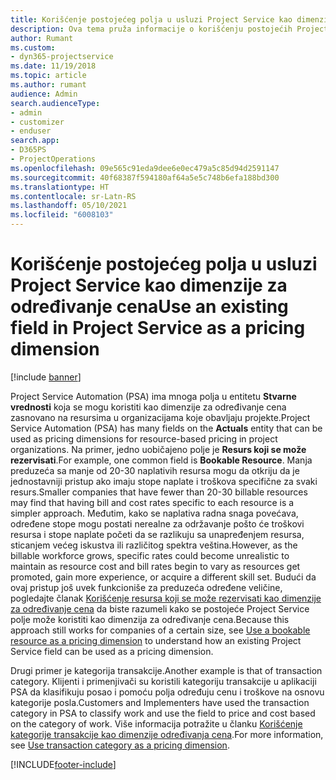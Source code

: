 ```yaml
---
title: Korišćenje postojećeg polja u usluzi Project Service kao dimenzije za određivanje cena
description: Ova tema pruža informacije o korišćenju postojećih Project Service polja kao dimenzija za određivanje cena.
author: Rumant
ms.custom:
- dyn365-projectservice
ms.date: 11/19/2018
ms.topic: article
ms.author: rumant
audience: Admin
search.audienceType:
- admin
- customizer
- enduser
search.app:
- D365PS
- ProjectOperations
ms.openlocfilehash: 09e565c91eda9dee6e0ec479a5c85d94d2591147
ms.sourcegitcommit: 40f68387f594180af64a5e5c748b6efa188bd300
ms.translationtype: HT
ms.contentlocale: sr-Latn-RS
ms.lasthandoff: 05/10/2021
ms.locfileid: "6008103"
---
```

# <a name="use-an-existing-field-in-project-service-as-a-pricing-dimension"></a><span data-ttu-id="f9bd8-103">Korišćenje postojećeg polja u usluzi Project Service kao dimenzije za određivanje cena</span><span class="sxs-lookup"><span data-stu-id="f9bd8-103">Use an existing field in Project Service as a pricing dimension</span></span>

[!include [banner](../includes/psa-now-project-operations.md)]

<span data-ttu-id="f9bd8-104">Project Service Automation (PSA) ima mnoga polja u entitetu **Stvarne vrednosti** koja se mogu koristiti kao dimenzije za određivanje cena zasnovano na resursima u organizacijama koje obavljaju projekte.</span><span class="sxs-lookup"><span data-stu-id="f9bd8-104">Project Service Automation (PSA) has many fields on the **Actuals** entity that can be used as pricing dimensions for resource-based pricing in project organizations.</span></span> <span data-ttu-id="f9bd8-105">Na primer, jedno uobičajeno polje je **Resurs koji se može rezervisati**.</span><span class="sxs-lookup"><span data-stu-id="f9bd8-105">For example, one common field is **Bookable Resource**.</span></span> <span data-ttu-id="f9bd8-106">Manja preduzeća sa manje od 20-30 naplativih resursa mogu da otkriju da je jednostavniji pristup ako imaju stope naplate i troškova specifične za svaki resurs.</span><span class="sxs-lookup"><span data-stu-id="f9bd8-106">Smaller companies that have fewer than 20-30 billable resources may find that having bill and cost rates specific to each resource is a simpler approach.</span></span> <span data-ttu-id="f9bd8-107">Međutim, kako se naplativa radna snaga povećava, određene stope mogu postati nerealne za održavanje pošto će troškovi resursa i stope naplate početi da se razlikuju sa unapređenjem resursa, sticanjem većeg iskustva ili različitog spektra veština.</span><span class="sxs-lookup"><span data-stu-id="f9bd8-107">However, as the billable workforce grows, specific rates could become unrealistic to maintain as resource cost and bill rates begin to vary as resources get promoted, gain more experience, or acquire a different skill set.</span></span> <span data-ttu-id="f9bd8-108">Budući da ovaj pristup još uvek funkcioniše za preduzeća određene veličine, pogledajte članak [Korišćenje resursa koji se može rezervisati kao dimenzije za određivanje cena](bookable-resource-pricing-dimension.md) da biste razumeli kako se postojeće Project Service polje može koristiti kao dimenzija za određivanje cena.</span><span class="sxs-lookup"><span data-stu-id="f9bd8-108">Because this approach still works for companies of a certain size, see [Use a bookable resource as a pricing dimension](bookable-resource-pricing-dimension.md) to understand how an existing Project Service field can be used as a pricing dimension.</span></span>

<span data-ttu-id="f9bd8-109">Drugi primer je kategorija transakcije.</span><span class="sxs-lookup"><span data-stu-id="f9bd8-109">Another example is that of transaction category.</span></span> <span data-ttu-id="f9bd8-110">Klijenti i primenjivači su koristili kategoriju transakcije u aplikaciji PSA da klasifikuju posao i pomoću polja određuju cenu i troškove na osnovu kategorije posla.</span><span class="sxs-lookup"><span data-stu-id="f9bd8-110">Customers and Implementers have used the transaction category in PSA to classify work and use the field to price and cost based on the category of work.</span></span> <span data-ttu-id="f9bd8-111">Više informacija potražite u članku [Korišćenje kategorije transakcije kao dimenzije određivanja cena](transaction-category-pricing-dimension.md).</span><span class="sxs-lookup"><span data-stu-id="f9bd8-111">For more information, see [Use transaction category as a pricing dimension](transaction-category-pricing-dimension.md).</span></span>


[!INCLUDE[footer-include](../includes/footer-banner.md)]